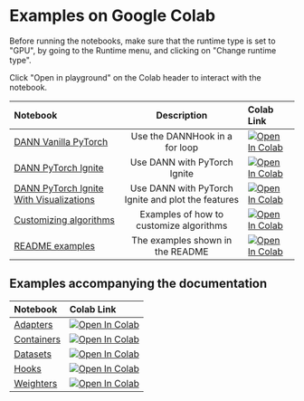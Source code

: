 # Examples on Google Colab

Before running the notebooks, make sure that the runtime type is set to "GPU", by going to the Runtime menu, and clicking on "Change runtime type".

Click "Open in playground" on the Colab header to interact with the notebook.

|Notebook|Description|Colab Link|
|:---|:---:|:---|
[DANN Vanilla PyTorch](https://github.com/KevinMusgrave/pytorch-adapt/blob/main/examples/notebooks/DANNVanilla.ipynb) | Use the DANNHook in a for loop |[![Open In Colab](https://colab.research.google.com/assets/colab-badge.svg)](https://colab.research.google.com/github/KevinMusgrave/pytorch-adapt/blob/main/examples/notebooks/DANNVanilla.ipynb)
[DANN PyTorch Ignite](https://github.com/KevinMusgrave/pytorch-adapt/blob/main/examples/notebooks/DANNIgnite.ipynb) | Use DANN with PyTorch Ignite |[![Open In Colab](https://colab.research.google.com/assets/colab-badge.svg)](https://colab.research.google.com/github/KevinMusgrave/pytorch-adapt/blob/main/examples/notebooks/DANNIgnite.ipynb)
[DANN PyTorch Ignite With Visualizations](https://github.com/KevinMusgrave/pytorch-adapt/blob/main/examples/notebooks/DANNIgniteWithViz.ipynb) | Use DANN with PyTorch Ignite and plot the features |[![Open In Colab](https://colab.research.google.com/assets/colab-badge.svg)](https://colab.research.google.com/github/KevinMusgrave/pytorch-adapt/blob/main/examples/notebooks/DANNIgniteWithViz.ipynb)
[Customizing algorithms](https://github.com/KevinMusgrave/pytorch-adapt/blob/main/examples/notebooks/CustomizingAlgorithms.ipynb) | Examples of how to customize algorithms |[![Open In Colab](https://colab.research.google.com/assets/colab-badge.svg)](https://colab.research.google.com/github/KevinMusgrave/pytorch-adapt/blob/main/examples/notebooks/CustomizingAlgorithms.ipynb)
[README examples](https://github.com/KevinMusgrave/pytorch-adapt/blob/main/examples/notebooks/ReadmeExamples.ipynb) | The examples shown in the README |[![Open In Colab](https://colab.research.google.com/assets/colab-badge.svg)](https://colab.research.google.com/github/KevinMusgrave/pytorch-adapt/blob/main/examples/notebooks/ReadmeExamples.ipynb)


## Examples accompanying the documentation

|Notebook|Colab Link|
|:---|:---|
[Adapters](https://github.com/KevinMusgrave/pytorch-adapt/blob/main/examples/notebooks/docs_examples/Adapters.ipynb) |[![Open In Colab](https://colab.research.google.com/assets/colab-badge.svg)](https://colab.research.google.com/github/KevinMusgrave/pytorch-adapt/blob/main/examples/notebooks/docs_examples/Adapters.ipynb)
[Containers](https://github.com/KevinMusgrave/pytorch-adapt/blob/main/examples/notebooks/docs_examples/Containers.ipynb) |[![Open In Colab](https://colab.research.google.com/assets/colab-badge.svg)](https://colab.research.google.com/github/KevinMusgrave/pytorch-adapt/blob/main/examples/notebooks/docs_examples/Containers.ipynb)
[Datasets](https://github.com/KevinMusgrave/pytorch-adapt/blob/main/examples/notebooks/docs_examples/Datasets.ipynb) |[![Open In Colab](https://colab.research.google.com/assets/colab-badge.svg)](https://colab.research.google.com/github/KevinMusgrave/pytorch-adapt/blob/main/examples/notebooks/docs_examples/Datasets.ipynb)
[Hooks](https://github.com/KevinMusgrave/pytorch-adapt/blob/main/examples/notebooks/docs_examples/Hooks.ipynb) |[![Open In Colab](https://colab.research.google.com/assets/colab-badge.svg)](https://colab.research.google.com/github/KevinMusgrave/pytorch-adapt/blob/main/examples/notebooks/docs_examples/Hooks.ipynb)
[Weighters](https://github.com/KevinMusgrave/pytorch-adapt/blob/main/examples/notebooks/docs_examples/Weighters.ipynb) |[![Open In Colab](https://colab.research.google.com/assets/colab-badge.svg)](https://colab.research.google.com/github/KevinMusgrave/pytorch-adapt/blob/main/examples/notebooks/docs_examples/Weighters.ipynb)
